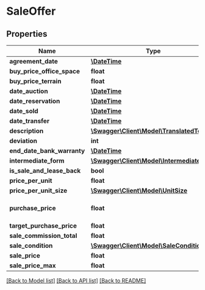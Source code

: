 # SaleOffer

## Properties
Name | Type | Description | Notes
------------ | ------------- | ------------- | -------------
**agreement_date** | [**\DateTime**](\DateTime.md) |  | [optional] 
**buy_price_office_space** | **float** |  | [optional] 
**buy_price_terrain** | **float** |  | [optional] 
**date_auction** | [**\DateTime**](\DateTime.md) |  | [optional] 
**date_reservation** | [**\DateTime**](\DateTime.md) |  | [optional] 
**date_sold** | [**\DateTime**](\DateTime.md) |  | [optional] 
**date_transfer** | [**\DateTime**](\DateTime.md) |  | [optional] 
**description** | [**\Swagger\Client\Model\TranslatedText[]**](TranslatedText.md) |  | [optional] 
**deviation** | **int** |  | [optional] 
**end_date_bank_warranty** | [**\DateTime**](\DateTime.md) |  | [optional] 
**intermediate_form** | [**\Swagger\Client\Model\IntermediateForm**](IntermediateForm.md) |  | [optional] 
**is_sale_and_lease_back** | **bool** |  | [optional] 
**price_per_unit** | **float** |  | [optional] 
**price_per_unit_size** | [**\Swagger\Client\Model\UnitSize**](UnitSize.md) |  | [optional] 
**purchase_price** | **float** | In Dutch: gerealiseerde prijs. | [optional] 
**target_purchase_price** | **float** |  | [optional] 
**sale_commission_total** | **float** |  | [optional] 
**sale_condition** | [**\Swagger\Client\Model\SaleCondition**](SaleCondition.md) |  | [optional] 
**sale_price** | **float** |  | [optional] 
**sale_price_max** | **float** |  | [optional] 

[[Back to Model list]](../README.md#documentation-for-models) [[Back to API list]](../README.md#documentation-for-api-endpoints) [[Back to README]](../README.md)


